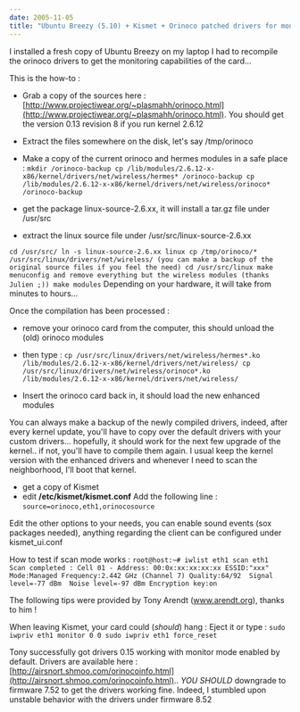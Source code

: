 ```yaml
---
date: 2005-11-05
title: "Ubuntu Breezy (5.10) + Kismet + Orinoco patched drivers for monitoring and scan modes"
---
```


I installed a fresh copy of Ubuntu Breezy on my laptop
I had to recompile the orinoco drivers to get the monitoring capabilities of the card...

This is the how-to :

- Grab a copy of the sources here : [http://www.projectiwear.org/~plasmahh/orinoco.html](http://www.projectiwear.org/~plasmahh/orinoco.html). You should get the version 0.13 revision 8 if you run kernel 2.6.12
- Extract the files somewhere on the disk, let's say /tmp/orinoco
- Make a copy of the current orinoco and hermes modules in a safe place :
`mkdir /orinoco-backup
cp /lib/modules/2.6.12-x-x86/kernel/drivers/net/wireless/hermes* /orinoco-backup
cp /lib/modules/2.6.12-x-x86/kernel/drivers/net/wireless/orinoco* /orinoco-backup`

- get the package linux-source-2.6.xx, it will install a tar.gz file under /usr/src
- extract the linux source file under /usr/src/linux-source-2.6.xx

`cd /usr/src/
ln -s linux-source-2.6.xx linux
cp /tmp/orinoco/* /usr/src/linux/drivers/net/wireless/ (you can make a backup of the original source files if you feel the need)
cd /usr/src/linux
make menuconfig and remove everything but the wireless modules (thanks Julien ;))
make modules`
Depending on your hardware, it will take from minutes to hours...

Once the compilation has been processed :
- remove your orinoco card from the computer, this should unload the (old) orinoco modules
- then type :
`cp /usr/src/linux/drivers/net/wireless/hermes*.ko /lib/modules/2.6.12-x-x86/kernel/drivers/net/wireless/
cp /usr/src/linux/drivers/net/wireless/orinoco*.ko /lib/modules/2.6.12-x-x86/kernel/drivers/net/wireless/`

- Insert the orinoco card back in, it should load the new enhanced modules

You can always make a backup of the newly compiled drivers, indeed, after every kernel update, you'll have to copy over the default drivers with your custom drivers... hopefully, it should work for the next few upgrade of the kernel.. if not, you'll have to compile them again.
I usual keep the kernel version with the enhanced drivers and whenever I need to scan the neighborhood, I'll boot that kernel.

- get a copy of Kismet
- edit **/etc/kismet/kismet.conf**
Add the following line :
`source=orinoco,eth1,orinocosource`

Edit the other options to your needs, you can enable sound events (sox packages needed), anything regarding the client can be configured under kismet_ui.conf

How to test if scan mode works :
`root@host:~# iwlist eth1 scan
eth1      Scan completed :
Cell 01 - Address: 00:0x:xx:xx:xx:xx
ESSID:"xxx"
Mode:Managed
Frequency:2.442 GHz (Channel 7)
Quality:64/92  Signal level=-77 dBm  Noise level=-97 dBm
Encryption key:on`

The following tips were provided by Tony Arendt (www.arendt.org), thanks to him !

When leaving Kismet, your card could (*should*) hang :
Eject it or type :
`sudo iwpriv eth1 monitor 0 0
sudo iwpriv eth1 force_reset`

Tony successfully got drivers 0.15 working with monitor mode enabled by default.
Drivers are available here : [http://airsnort.shmoo.com/orinocoinfo.html](http://airsnort.shmoo.com/orinocoinfo.html)..
*YOU SHOULD* downgrade to firmware 7.52 to get the drivers working fine. Indeed, I stumbled upon unstable behavior with the drivers under firmware 8.52
